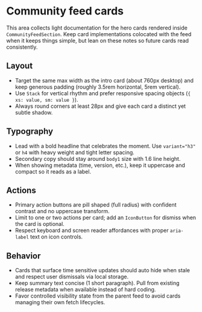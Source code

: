 # Community feed cards

This area collects light documentation for the hero cards rendered inside `CommunityFeedSection`. Keep card implementations colocated with the feed when it keeps things simple, but lean on these notes so future cards read consistently.

## Layout
- Target the same max width as the intro card (about 760px desktop) and keep generous padding (roughly 3.5rem horizontal, 5rem vertical).
- Use `Stack` for vertical rhythm and prefer responsive spacing objects (`{ xs: value, sm: value }`).
- Always round corners at least 28px and give each card a distinct yet subtle shadow.

## Typography
- Lead with a bold headline that celebrates the moment. Use `variant="h3"` or `h4` with heavy weight and tight letter spacing.
- Secondary copy should stay around `body1` size with 1.6 line height.
- When showing metadata (time, version, etc.), keep it uppercase and compact so it reads as a label.

## Actions
- Primary action buttons are pill shaped (full radius) with confident contrast and no uppercase transform.
- Limit to one or two actions per card; add an `IconButton` for dismiss when the card is optional.
- Respect keyboard and screen reader affordances with proper `aria-label` text on icon controls.

## Behavior
- Cards that surface time sensitive updates should auto hide when stale and respect user dismissals via local storage.
- Keep summary text concise (1 short paragraph). Pull from existing release metadata when available instead of hard coding.
- Favor controlled visibility state from the parent feed to avoid cards managing their own fetch lifecycles.
